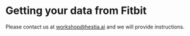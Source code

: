 # Getting your data from Fitbit

Please contact us at workshop@hestia.ai and we will provide instructions.
